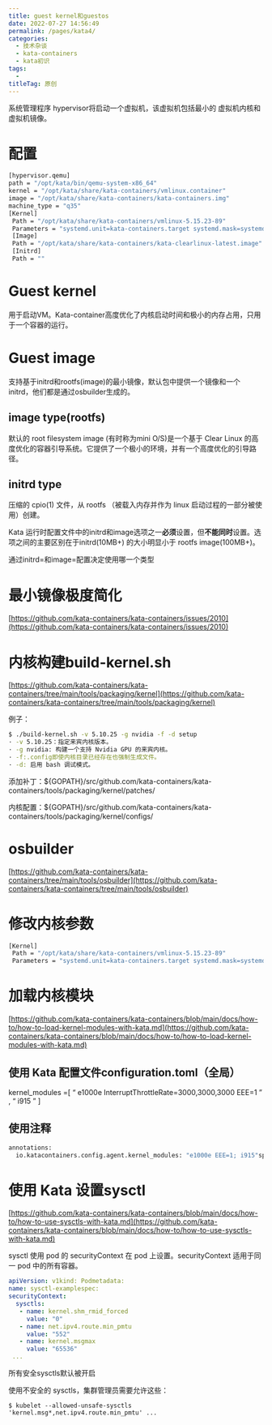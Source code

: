```yaml
---
title: guest kernel和guestos
date: 2022-07-27 14:56:49
permalink: /pages/kata4/
categories:
  - 技术杂谈
  - kata-containers
  - kata初识
tags:
  - 
titleTag: 原创
---
```




系统管理程序 hypervisor将启动一个虚拟机，该虚拟机包括最小的 虚拟机内核和虚拟机镜像。

# 配置
```bash
[hypervisor.qemu]
path = "/opt/kata/bin/qemu-system-x86_64"
kernel = "/opt/kata/share/kata-containers/vmlinux.container"
image = "/opt/kata/share/kata-containers/kata-containers.img"
machine_type = "q35"
[Kernel]
 Path = "/opt/kata/share/kata-containers/vmlinux-5.15.23-89"
 Parameters = "systemd.unit=kata-containers.target systemd.mask=systemd-networkd.service systemd.mask=systemd-networkd.socket scsi_mod.scan=none agent.debug_console agent.debug_console_vport=1026"
 [Image]
 Path = "/opt/kata/share/kata-containers/kata-clearlinux-latest.image"
 [Initrd]
 Path = ""
```
 

# Guest kernel

用于启动VM。Kata-container高度优化了内核启动时间和极小的内存占用，只用于一个容器的运行。

# Guest image

支持基于initrd和rootfs(image)的最小镜像，默认包中提供一个镜像和一个initrd，他们都是通过osbuilder生成的。

## image type(rootfs)
默认的 root filesystem image (有时称为mini O/S)是一个基于 Clear Linux 的高度优化的容器引导系统。它提供了一个极小的环境，并有一个高度优化的引导路径。


## initrd type
压缩的 cpio(1) 文件，从 rootfs （被载入内存并作为 linux 启动过程的一部分被使用）创建。



Kata 运行时配置文件中的initrd和image选项之一**必须**设置，但**不能同时**设置。选项之间的主要区别在于initrd(10MB+) 的大小明显小于 rootfs image(100MB+)。

通过initrd=和image=配置决定使用哪一个类型

# 最小镜像极度简化

[https://github.com/kata-containers/kata-containers/issues/2010](https://github.com/kata-containers/kata-containers/issues/2010)



# 内核构建build-kernel.sh

[https://github.com/kata-containers/kata-containers/tree/main/tools/packaging/kernel](https://github.com/kata-containers/kata-containers/tree/main/tools/packaging/kernel)

例子：
```bash
$ ./build-kernel.sh -v 5.10.25 -g nvidia -f -d setup
· -v 5.10.25：指定来宾内核版本。
· -g nvidia: 构建一个支持 Nvidia GPU 的来宾内核。
· -f:.config即使内核目录已经存在也强制生成文件。
· -d: 启用 bash 调试模式。
```

添加补丁：${GOPATH}/src/github.com/kata-containers/kata-containers/tools/packaging/kernel/patches/

内核配置：${GOPATH}/src/github.com/kata-containers/kata-containers/tools/packaging/kernel/configs/

# osbuilder

[https://github.com/kata-containers/kata-containers/tree/main/tools/osbuilder](https://github.com/kata-containers/kata-containers/tree/main/tools/osbuilder)

# 修改内核参数
```bash
[Kernel]
 Path = "/opt/kata/share/kata-containers/vmlinux-5.15.23-89"
 Parameters = "systemd.unit=kata-containers.target systemd.mask=systemd-networkd.service systemd.mask=systemd-networkd.socket scsi_mod.scan=none agent.debug_console agent.debug_console_vport=1026"
 ```

# 加载内核模块

[https://github.com/kata-containers/kata-containers/blob/main/docs/how-to/how-to-load-kernel-modules-with-kata.md](https://github.com/kata-containers/kata-containers/blob/main/docs/how-to/how-to-load-kernel-modules-with-kata.md)

## 使用 Kata 配置文件configuration.toml（全局）

> 
kernel_modules =[ “ e1000e InterruptThrottleRate=3000,3000,3000 EEE=1 ” , “ i915 ” ]

## 使用注释

```bash
annotations:
  io.katacontainers.config.agent.kernel_modules: "e1000e EEE=1; i915"spec:
```

# 使用 Kata 设置sysctl
[https://github.com/kata-containers/kata-containers/blob/main/docs/how-to/how-to-use-sysctls-with-kata.md](https://github.com/kata-containers/kata-containers/blob/main/docs/how-to/how-to-use-sysctls-with-kata.md)

sysctl 使用 pod 的 securityContext 在 pod 上设置。securityContext 适用于同一 pod 中的所有容器。
```yaml
apiVersion: v1kind: Podmetadata:
name: sysctl-examplespec:
securityContext:
  sysctls:
   - name: kernel.shm_rmid_forced
     value: "0"
   - name: net.ipv4.route.min_pmtu
     value: "552"
   - name: kernel.msgmax
     value: "65536"
 ...
 ```

所有安全sysctls默认被开启

使用不安全的 sysctls，集群管理员需要允许这些：

```
$ kubelet --allowed-unsafe-sysctls 'kernel.msg*,net.ipv4.route.min_pmtu' ...
```
